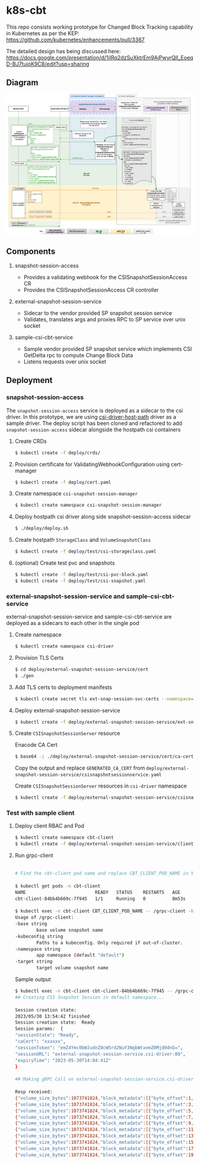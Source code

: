 # k8s-cbt

This repo consists working prototype for Changed Block Tracking capability in Kubernetes as per the KEP: https://github.com/kubernetes/enhancements/pull/3367


The detailed design has being discussed here: https://docs.google.com/presentation/d/1iIRq2dzSuXktrEm9AjPwyrQIl_EoeqD-BJ7tujoK9C8/edit?usp=sharing


## Diagram

![](./design/cbt-kep-v5.png)

## Components

1. snapshot-session-access
    
    - Provides a validating webhook for the CSISnapshotSessionAccess CR
    - Provides the CSISnapshotSessionAccess CR controller

2. external-snapshot-session-service
    
    - Sidecar to the vendor provided SP snapshot session service
    - Validates, translates args and proxies RPC to SP service over unix socket 


3. sample-csi-cbt-service

    - Sample vendor provided SP snapshot service which implements CSI GetDelta rpc to compute Change Block Data
    - Listens requests over unix socket


## Deployment


### snapshot-session-access

The `snapshot-session-access` service is deployed as a sidecar to the csi driver. In this prototype, we are using [csi-driver-host-path](https://github.com/kubernetes-csi/csi-driver-host-path) driver as a sample driver. The deploy script has been cloned and refactored to add `snapshot-session-access` sidecar alongside the hostpath csi containers

1. Create CRDs

    ```bash
    $ kubectl create -f deploy/crds/
    ```

2. Provision certificate for ValidatingWebhookConfiguration using cert-manager

    ```bash
    $ kubectl create -f deploy/cert.yaml
    ```


3. Create namespace `csi-snapshot-session-manager`
    
    ```bash
    $ kubectl create namespace csi-snapshot-session-manager
    ```

4. Deploy hostpath csi driver along side snapshot-session-access sidecar
   
    ```bash
    $ ./deploy/deploy.sh
    ```

5. Create hostpath `StorageClass` and `VolumeSnapshotClass`

    ```bash
    $ kubectl create -f deploy/test/csi-storageclass.yaml
    ```

6. (optional) Create test pvc and snapshots

    ```bash
    $ kubectl create -f deploy/test/csi-pvc-block.yaml
    $ kubectl create -f deploy/test/csi-snapshot.yaml
    ```

### external-snapshot-session-service and sample-csi-cbt-service

external-snapshot-session-service and sample-csi-cbt-service are deployed as a sidecars to each other in the single pod

1. Create namespace

    ```bash
    $ kubectl create namespace csi-driver
    ```

2. Provision TLS Certs

    ```bash
    $ cd deploy/external-snapshot-session-service/cert
    $ ./gen
    ```

3. Add TLS certs to deployment manifests

    ```bash
    $ kubectl create secret tls ext-snap-session-svc-certs --namespace=csi-driver --cert=deploy/external-snapshot-session-service/cert/server-cert.pem --key=deploy/external-snapshot-session-service/cert/server-key.pem 
    ```

4. Deploy external-snapshot-session-service

    ```bash
    $ kubectl create -f deploy/external-snapshot-session-service/ext-snap-session-svc.yaml -n csi-driver
    ```


5. Create `CSISnapshotSessionServer` resource

    Enacode CA Cert
    
    ```bash
    $ base64 -i ./deploy/external-snapshot-session-service/cert/ca-cert.pem
    ```

    Copy the output and replace `GENERATED_CA_CERT` from `deploy/external-snapshot-session-service/csisnapshotsessionservice.yaml`

    Create `CSISnapshotSessionServer` resources in `csi-driver` namespace

    ```bash
    $ kubectl create -f deploy/external-snapshot-session-service/csisnapshotsessionservice.yaml
    ```

### Test with sample client

1. Deploy client RBAC and Pod

    ```bash
    $ kubectl create namespace cbt-client
    $ kubectl create -f deploy/external-snapshot-session-service/client/
    ```

2. Run grpc-client

    ```bash

    # Find the cbt-client pod name and replace CBT_CLIENT_POD_NAME in the following command with actual pod name

    $ kubectl get pods -n cbt-client
    NAME                          READY   STATUS    RESTARTS   AGE
    cbt-client-84bb4b669c-7f945   1/1     Running   0          8m53s

    $ kubectl exec -n cbt-client CBT_CLIENT_POD_NAME -- /grpc-client -h                                                                     
    Usage of /grpc-client:
    -base string
            base volume snapshot name
    -kubeconfig string
            Paths to a kubeconfig. Only required if out-of-cluster.
    -namespace string
            app namespace (default "default")
    -target string
            target volume snapshot name
    ```

    Sample output

    ```bash
    $ kubectl exec -n cbt-client cbt-client-84bb4b669c-7f945 -- /grpc-client -base snapshot-csi-pvc-jr7tp -target snapshot-csi-pvc-jrx5c -namespace default
    ## Creating CSI Snapshot Session in default namespace...

    Session creation state:  
    2023/05/30 13:54:42 finished
    Session creation state:  Ready
    Session params:  {
    "sessionState": "Ready",
    "caCert": "xxxxxx",
    "sessionToken": "emZ4Ymc0bWJudnZ0cW5rd2NuY3NqbWtxemZ0Mjd0dnE=",
    "sessionURL": "external-snapshot-session-service.csi-driver:80",
    "expiryTime": "2023-05-30T14:04:41Z"
    }

    ## Making gRPC Call on external-snapshot-session-service.csi-driver:80 endpoint to Get Changed Blocks Metadata...

    Resp received:
    {"volume_size_bytes":1073741824,"block_metadata":[{"byte_offset":1,"size_bytes":1048576},{"byte_offset":2,"size_bytes":1048576}]}
    {"volume_size_bytes":1073741824,"block_metadata":[{"byte_offset":3,"size_bytes":1048576},{"byte_offset":4,"size_bytes":1048576}]}
    {"volume_size_bytes":1073741824,"block_metadata":[{"byte_offset":5,"size_bytes":1048576},{"byte_offset":6,"size_bytes":1048576}]}
    {"volume_size_bytes":1073741824,"block_metadata":[{"byte_offset":7,"size_bytes":1048576},{"byte_offset":8,"size_bytes":1048576}]}
    {"volume_size_bytes":1073741824,"block_metadata":[{"byte_offset":9,"size_bytes":1048576},{"byte_offset":10,"size_bytes":1048576}]}
    {"volume_size_bytes":1073741824,"block_metadata":[{"byte_offset":11,"size_bytes":1048576},{"byte_offset":12,"size_bytes":1048576}]}
    {"volume_size_bytes":1073741824,"block_metadata":[{"byte_offset":13,"size_bytes":1048576},{"byte_offset":14,"size_bytes":1048576}]}
    {"volume_size_bytes":1073741824,"block_metadata":[{"byte_offset":15,"size_bytes":1048576},{"byte_offset":16,"size_bytes":1048576}]}
    {"volume_size_bytes":1073741824,"block_metadata":[{"byte_offset":17,"size_bytes":1048576},{"byte_offset":18,"size_bytes":1048576}]}
    {"volume_size_bytes":1073741824,"block_metadata":[{"byte_offset":19,"size_bytes":1048576},{"byte_offset":20,"size_bytes":1048576}]}
    ```
